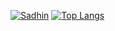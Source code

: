 [![Sadhin](https://github-readme-stats.vercel.app/api?username=sadhinvr&show_icons=true&hide=issues)](https://github.com/sadhinvr/)
[![Top Langs](https://github-readme-stats.vercel.app/api/top-langs/?username=sadhinvr&layout=compact&langs_count=10)](https://github.com/sadhinvr/)



